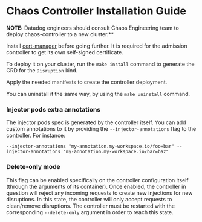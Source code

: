 # Chaos Controller Installation Guide

**NOTE:** Datadog engineers should consult Chaos Engineering team to deploy chaos-controller to a new cluster.**

Install [cert-manager](https://cert-manager.io/docs/installation/kubernetes/) before going further. It is required for the admission controller to get its own self-signed certificate.

To deploy it on your cluster, run the `make install` command to generate the CRD for the `Disruption` kind.

Apply the needed manifests to create the controller deployment.

You can uninstall it the same way, by using the `make uninstall` command.

### Injector pods extra annotations

The injector pods spec is generated by the controller itself. You can add custom annotations to it by providing the `--injector-annotations` flag to the controller. For instance:

```
--injector-annotations "my-annotation.my-workspace.io/foo=bar" --injector-annotations "my-annotation.my-workspace.io/bar=baz"
```

### Delete-only mode

This flag can be enabled specifically on the controller configuration itself (through the arguments of its container). Once enabled, the controller in question will reject any incoming requests to create new injections for new disruptions. In this state, the controller will only accept requests to clean/remove disruptions. The controller must be restarted with the corresponding `--delete-only` argument in order to reach this state.
